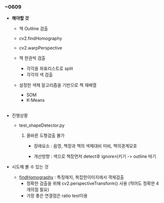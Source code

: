 ### ~0609

- **해야할 것**

  - 책 Outline 검출

  - cv2.findHomography

  - cv2.warpPerspective

  - 책 한권씩 검출

    - 각각을 좌표리스트로 split
    - 각각의 색 검출

  - 설정한 색채 알고리즘을 기반으로 책 재배열

    - SOM
    - K-Means

    

    <br>

    

- 진행상황

  - test_shapeDetector.py

    1. 올바른 도형검출 불가

       - 장애요소 : 음영, 책장과 책의 색채대비 미비, 책의경계모호

       - 개선방향 : 색으로 책장먼저 detect후 ignore시키기 -> outline 따기

- 시도해 볼 수 있는 것

  - [findHomography](<https://m.blog.naver.com/PostView.nhn?blogId=dlcksgod1&logNo=221295478427&proxyReferer=https%3A%2F%2Fwww.google.com%2F>) : 특징매치, 복잡한이미지에서 객체검출
    - 정확한 검출을 위해 cv2.perspectiveTransform() 사용 (적어도 정확한 4개의점 필요)
    - 가장 좋은 연결점은 ratio test이용
